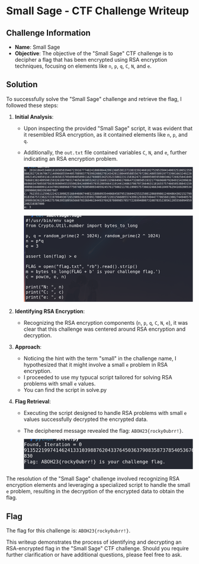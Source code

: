 # Small Sage - CTF Challenge Writeup

## Challenge Information
- **Name**: Small Sage
- **Objective**: The objective of the "Small Sage" CTF challenge is to decipher a flag that has been encrypted using RSA encryption techniques, focusing on elements like `n`, `p`, `q`, `C`, `N`, and `e`.

## Solution
To successfully solve the "Small Sage" challenge and retrieve the flag, I followed these steps:

1. **Initial Analysis**:
   - Upon inspecting the provided "Small Sage" script, it was evident that it resembled RSA encryption, as it contained elements like `n`, `p`, and `q`.
   - Additionally, the `out.txt` file contained variables `C`, `N`, and `e`, further indicating an RSA encryption problem.


        ![NCE](nce.png)

        ![NPQ](npq.png)

2. **Identifying RSA Encryption**:
   - Recognizing the RSA encryption components (`n`, `p`, `q`, `C`, `N`, `e`), it was clear that this challenge was centered around RSA encryption and decryption.

3. **Approach**:
   - Noticing the hint with the term "small" in the challenge name, I hypothesized that it might involve a small `e` problem in RSA encryption.
   - I proceeded to use my typucal script tailored for solving RSA problems with small `e` values.
   - You can find the script in solve.py

4. **Flag Retrieval**:
   - Executing the script designed to handle RSA problems with small `e` values successfully decrypted the encrypted data.
   - The deciphered message revealed the flag: `ABOH23{rocky0ubrr!}`.


        ![Flag](flag.png)

The resolution of the "Small Sage" challenge involved recognizing RSA encryption elements and leveraging a specialized script to handle the small `e` problem, resulting in the decryption of the encrypted data to obtain the flag.

## Flag
The flag for this challenge is: `ABOH23{rocky0ubrr!}`.

This writeup demonstrates the process of identifying and decrypting an RSA-encrypted flag in the "Small Sage" CTF challenge. Should you require further clarification or have additional questions, please feel free to ask.
